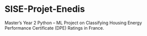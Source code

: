 # SISE-Projet-Enedis
Master’s Year 2 Python – ML Project on Classifying Housing Energy Performance Certificate (DPE) Ratings in France.
